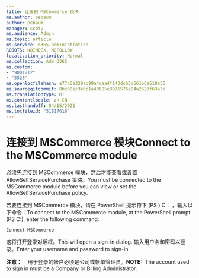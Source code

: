 ```yaml
---
title: 连接到 MSCommerce 模块
ms.author: pebaum
author: pebaum
manager: scotv
ms.audience: Admin
ms.topic: article
ms.service: o365-administration
ROBOTS: NOINDEX, NOFOLLOW
localization_priority: Normal
ms.collection: Adm_O365
ms.custom:
- "9001212"
- "3528"
ms.openlocfilehash: e77c6a329ac99a4cea4f143dcb3c661b6a518e35
ms.sourcegitcommit: 8bc60ec34bc1e40685e3976576e04a2623f63a7c
ms.translationtype: MT
ms.contentlocale: zh-CN
ms.lasthandoff: 04/15/2021
ms.locfileid: "51817018"
---
```

# <a name="connect-to-the-mscommerce-module"></a><span data-ttu-id="28ec7-102">连接到 MSCommerce 模块</span><span class="sxs-lookup"><span data-stu-id="28ec7-102">Connect to the MSCommerce module</span></span>

<span data-ttu-id="28ec7-103">必须先连接到 MSCommerce 模块，然后才能查看或设置 AllowSelfServicePurchase 策略。</span><span class="sxs-lookup"><span data-stu-id="28ec7-103">You must be connected to the MSCommerce module before you can view or set the AllowSelfServicePurchase policy.</span></span>  

<span data-ttu-id="28ec7-104">若要连接到 MSCommerce 模块，请在 PowerShell 提示符下 (PS \) C： ，输入以下命令：</span><span class="sxs-lookup"><span data-stu-id="28ec7-104">To connect to the MSCommerce module, at the PowerShell prompt (PS C:\), enter the following command:</span></span>

`Connect-MSCommerce`

<span data-ttu-id="28ec7-105">这将打开登录对话框。</span><span class="sxs-lookup"><span data-stu-id="28ec7-105">This will open a sign-in dialog.</span></span> <span data-ttu-id="28ec7-106">输入用户名和密码以登录。</span><span class="sxs-lookup"><span data-stu-id="28ec7-106">Enter your username and password to sign-in.</span></span>

<span data-ttu-id="28ec7-107">**注意：** &nbsp; &nbsp;用于登录的帐户必须是公司或帐单管理员。</span><span class="sxs-lookup"><span data-stu-id="28ec7-107">**NOTE:**&nbsp;&nbsp;The account used to sign in must be a Company or Billing Administrator.</span></span>
